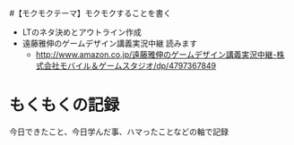 #【モクモクテーマ】モクモクすることを書く
* LTのネタ決めとアウトライン作成
* 遠藤雅伸のゲームデザイン講義実況中継 読みます
    * http://www.amazon.co.jp/遠藤雅伸のゲームデザイン講義実況中継-株式会社モバイル＆ゲームスタジオ/dp/4797367849

# もくもくの記録
今日できたこと、今日学んだ事、ハマったことなどの軸で記録
